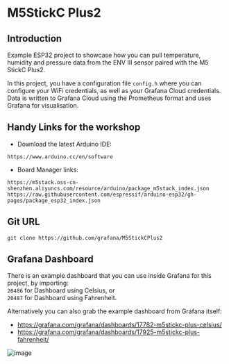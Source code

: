# M5StickC Plus2

## Introduction
Example ESP32 project to showcase how you can pull temperature, humidity and pressure data from the ENV III sensor paired with the M5 StickC Plus2.

In this project, you have a configuration file ```config.h``` where you can configure your WiFi credentials, as well as your Grafana Cloud credentials. Data is written to Grafana Cloud using the Prometheus format and uses Grafana for visualisation. 

## Handy Links for the workshop
* Download the latest Arduino IDE:
```
https://www.arduino.cc/en/software
```

* Board Manager links:
```
https://m5stack.oss-cn-shenzhen.aliyuncs.com/resource/arduino/package_m5stack_index.json
https://raw.githubusercontent.com/espressif/arduino-esp32/gh-pages/package_esp32_index.json
```

## Git URL
```
git clone https://github.com/grafana/M5StickCPlus2
```

## Grafana Dashboard
There is an example dashboard that you can use inside Grafana for this project, by importing:<br />
```20486``` for Dashboard using Celsius, or<br />
```20487``` for Dashboard using Fahrenheit. 

Alternatively you can also grab the example dashboard from Grafana itself: 
* https://grafana.com/grafana/dashboards/17782-m5stickc-plus-celsius/
* https://grafana.com/grafana/dashboards/17925-m5stickc-plus-fahrenheit/

![image](https://github.com/grafana/M5StickCPlus2/blob/main/example-celcius.png)
